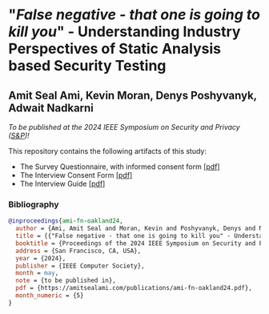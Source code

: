 # "*False negative - that one is going to kill you*" - Understanding Industry Perspectives of Static Analysis based Security Testing

## Amit Seal Ami, Kevin Moran, Denys Poshyvanyk, Adwait Nadkarni

*To be published at the 2024 IEEE Symposium on Security and Privacy ([S&P](https://sp2024.ieee-security.org/))!*


This repository contains the following artifacts of this study:

- The Survey Questionnaire, with informed consent form [[pdf]](redacted-Survey-Questionnaire.pdf)
- The Interview Consent Form [[pdf]](Interview-consent-form.pdf)
- The Interview Guide [[pdf]](interview-guide.pdf)


### Bibliography

```bibtex
@inproceedings{ami-fn-oakland24,
  author = {Ami, Amit Seal and Moran, Kevin and Poshyvanyk, Denys and Nadkarni, Adwait},
  title = {{"False negative - that one is going to kill you" - Understanding Industry Perspectives of Static Analysis based Security Testing}},
  booktitle = {Proceedings of the 2024 IEEE Symposium on Security and Privacy (S\&P)},
  address = {San Francisco, CA, USA},
  year = {2024},
  publisher = {IEEE Computer Society},
  month = may,
  note = {to be published in},
  pdf = {https://amitsealami.com/publications/ami-fn-oakland24.pdf},
  month_numeric = {5}
}
```
